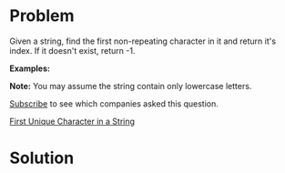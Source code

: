 
# Problem

Given a string, find the first non-repeating character in it and return it's
index. If it doesn't exist, return -1.

**Examples:**

**Note:** You may assume the string contain only lowercase letters. 

[Subscribe](/subscribe/) to see which companies asked this question.



[First Unique Character in a String](https://leetcode.com/problems/first-unique-character-in-a-string)

# Solution



